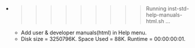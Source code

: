 * >>>>>>>>> Running inst-std-help-manuals-html.sh ...
  * Add user & developer manuals(html) in Help menu.
  * Disk size = 3250796K. Space Used = 88K. Runtime = 00:00:00:01.
